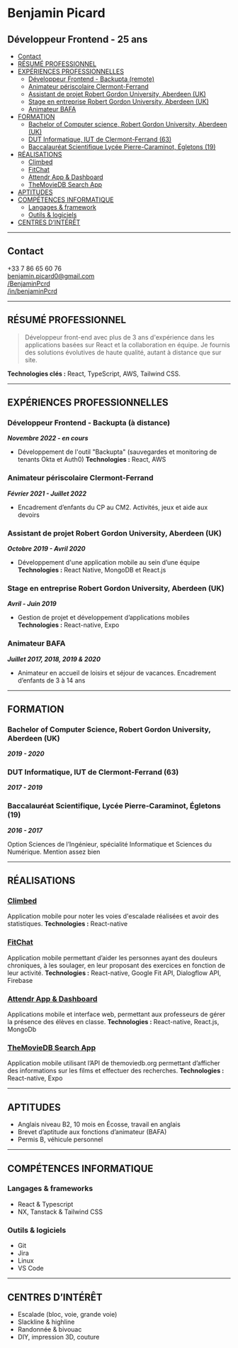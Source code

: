 # Benjamin Picard

## Développeur Frontend - 25 ans

- [Contact](#contact)
- [RÉSUMÉ PROFESSIONNEL](#résumé-professionnel)
- [EXPÉRIENCES PROFESSIONNELLES](#expériences-professionnelles)
  - [Développeur Frontend - Backupta (remote)](#développeur-frontend---backupta-remote)
  - [Animateur périscolaire Clermont-Ferrand](#animateur-périscolaire-clermont-ferrand)
  - [Assistant de projet Robert Gordon University, Aberdeen (UK)](#assistant-de-projet-robert-gordon-university-aberdeen-uk)
  - [Stage en entreprise Robert Gordon University, Aberdeen (UK)](#stage-en-entreprise-robert-gordon-university-aberdeen-uk)
  - [Animateur BAFA](#animateur-bafa)
- [FORMATION](#formation)
  - [Bachelor of Computer science, Robert Gordon University, Aberdeen (UK)](#bachelor-of-computer-science-robert-gordon-university-aberdeen-uk)
  - [DUT Informatique, IUT de Clermont-Ferrand (63)](#dut-informatique-iut-de-clermont-ferrand-63)
  - [Baccalauréat Scientifique Lycée Pierre-Caraminot, Égletons (19)](#baccalauréat-scientifique-lycée-pierre-caraminot-égletons-19)
- [RÉALISATIONS](#réalisations)
  - [Climbed](#climbed)
  - [FitChat](#fitchat)
  - [Attendr App & Dashboard](#attendr-app--dashboard)
  - [TheMovieDB Search App](#themoviedb-search-app)
- [APTITUDES](#aptitudes)
- [COMPÉTENCES INFORMATIQUE](#compétences-informatique)
  - [Langages & framework](#langages--framework)
  - [Outils & logiciels](#outils--logiciels)
- [CENTRES D’INTÉRÊT](#centres-dintérêt)

---

## Contact

+33 7 86 65 60 76  
[benjamin.picard0@gmail.com](mailto:benjamin.picard0@gmail.com)  
[/BenjaminPcrd](https://github.com/BenjaminPcrd)  
[/in/benjaminPcrd](https://www.linkedin.com/in/benjaminpcrd/)

---

## RÉSUMÉ PROFESSIONNEL

> Développeur front-end avec plus de 3 ans d'expérience dans les applications basées sur React et la collaboration en équipe. Je fournis des solutions évolutives de haute qualité, autant à distance que sur site.

**Technologies clés :** React, TypeScript, AWS, Tailwind CSS.

---

## EXPÉRIENCES PROFESSIONNELLES

### Développeur Frontend - Backupta (à distance)

**_Novembre 2022 - en cours_**

- Développement de l'outil "Backupta" (sauvegardes et monitoring de tenants Okta et Auth0)
  **Technologies :** React, AWS

### Animateur périscolaire Clermont-Ferrand

**_Février 2021 - Juillet 2022_**

- Encadrement d’enfants du CP au CM2. Activités, jeux et aide aux devoirs

### Assistant de projet Robert Gordon University, Aberdeen (UK)

**_Octobre 2019 - Avril 2020_**

- Développement d'une application mobile au sein d’une équipe
  **Technologies :** React Native, MongoDB et React.js

### Stage en entreprise Robert Gordon University, Aberdeen (UK)

**_Avril - Juin 2019_**

- Gestion de projet et développement d’applications mobiles
  **Technologies :** React-native, Expo

### Animateur BAFA

**_Juillet 2017, 2018, 2019 & 2020_**

- Animateur en accueil de loisirs et séjour de vacances. Encadrement d’enfants de 3 à 14 ans

---

## FORMATION

### Bachelor of Computer Science, Robert Gordon University, Aberdeen (UK)

**_2019 - 2020_**

### DUT Informatique, IUT de Clermont-Ferrand (63)

**_2017 - 2019_**

### Baccalauréat Scientifique, Lycée Pierre-Caraminot, Égletons (19)

**_2016 - 2017_**

Option Sciences de l’Ingénieur, spécialité Informatique et Sciences du Numérique. Mention assez bien

---

## RÉALISATIONS

### [Climbed](https://github.com/BenjaminPcrd/Climbed)

Application mobile pour noter les voies d'escalade réalisées et avoir des statistiques.
**Technologies :** React-native

### [FitChat](https://github.com/RGU-Computing/fitchat)

Application mobile permettant d’aider les personnes ayant des douleurs chroniques, à les soulager, en leur proposant des exercices en fonction de leur activité.
**Technologies :** React-native, Google Fit API, Dialogflow API, Firebase

### [Attendr App & Dashboard](https://github.com/BenjaminPcrd)

Applications mobile et interface web, permettant aux professeurs de gérer la présence des élèves en classe.
**Technologies :** React-native, React.js, MongoDb

### [TheMovieDB Search App](https://github.com/BenjaminPcrd/TmdbSearchApp)

Application mobile utilisant l’API de themoviedb.org permettant d’afficher des informations sur les films et effectuer des recherches.
**Technologies :** React-native, Expo

---

## APTITUDES

- Anglais niveau B2, 10 mois en Écosse, travail en anglais
- Brevet d’aptitude aux fonctions d’animateur (BAFA)
- Permis B, véhicule personnel

---

## COMPÉTENCES INFORMATIQUE

### Langages & frameworks

- React & Typescript
- NX, Tanstack & Tailwind CSS

### Outils & logiciels

- Git
- Jira
- Linux
- VS Code

---

## CENTRES D’INTÉRÊT

- Escalade (bloc, voie, grande voie)
- Slackline & highline
- Randonnée & bivouac
- DIY, impression 3D, couture
